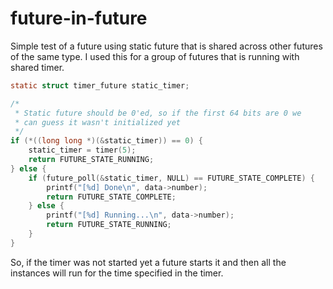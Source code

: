 # future-in-future #
Simple test of a future using static future that is shared across other futures of the same type.
I used this for a group of futures that is running with shared timer.

```c
static struct timer_future static_timer;

/*
 * Static future should be 0'ed, so if the first 64 bits are 0 we
 * can guess it wasn't initialized yet
 */
if (*((long long *)(&static_timer)) == 0) {
    static_timer = timer(5);
    return FUTURE_STATE_RUNNING;
} else {
    if (future_poll(&static_timer, NULL) == FUTURE_STATE_COMPLETE) {
        printf("[%d] Done\n", data->number);
        return FUTURE_STATE_COMPLETE;
    } else {
        printf("[%d] Running...\n", data->number);
        return FUTURE_STATE_RUNNING;
    }
}
```

So, if the timer was not started yet a future starts it and then all the instances
will run for the time specified in the timer.